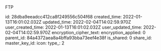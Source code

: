 FTP

id: 28dba9eeadcc412ca8f249556c504f68
created_time: 2022-01-13T16:01:02.032Z
updated_time: 2022-02-04T14:02:59.970Z
user_created_time: 2022-01-13T16:01:02.032Z
user_updated_time: 2022-02-04T14:02:59.970Z
encryption_cipher_text: 
encryption_applied: 0
parent_id: 84a4372aea8a4bffa93bba73eef4e38f
is_shared: 0
share_id: 
master_key_id: 
icon: 
type_: 2